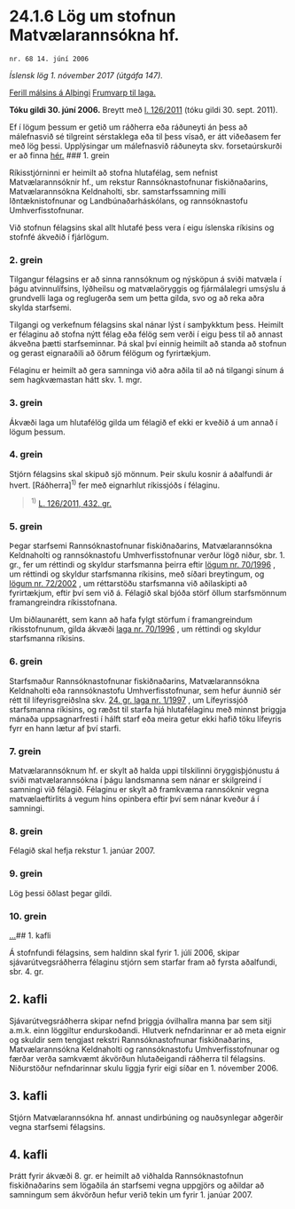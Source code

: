 # 24.1.6 Lög um stofnun Matvælarannsókna hf.

`nr. 68 14. júní 2006`

_Íslensk lög 1. nóvember 2017 (útgáfa 147)._

[Ferill málsins á Alþingi](https://www.althingi.is/thingstorf/thingmalalistar-eftir-thingum/ferill/?ltg=132&mnr=387)
[Frumvarp til laga.](https://www.althingi.is/altext/132/s/0469.html)

**Tóku gildi 30. júní 2006.**
Breytt með
[l. 126/2011](https://althingi.is/altext/stjt/2011.126.html) (tóku gildi 30. sept. 2011).

Ef í lögum þessum er getið um ráðherra eða ráðuneyti án þess að málefnasvið sé tilgreint sérstaklega eða til þess vísað, er átt viðeðasem fer með lög þessi. Upplýsingar um málefnasvið ráðuneyta skv. forsetaúrskurði er að finna [hér.](2017015.md) ### 1. grein

Ríkisstjórninni er heimilt að stofna hlutafélag, sem nefnist Matvælarannsóknir hf., um rekstur Rannsóknastofnunar fiskiðnaðarins, Matvælarannsókna Keldnaholti, sbr. samstarfssamning milli Iðntæknistofnunar og Landbúnaðarháskólans, og rannsóknastofu Umhverfisstofnunar.

Við stofnun félagsins skal allt hlutafé þess vera í eigu íslenska ríkisins og stofnfé ákveðið í fjárlögum.

### 2. grein

Tilgangur félagsins er að sinna rannsóknum og nýsköpun á sviði matvæla í þágu atvinnulífsins, lýðheilsu og matvælaöryggis og fjármálalegri umsýslu á grundvelli laga og reglugerða sem um þetta gilda, svo og að reka aðra skylda starfsemi.

Tilgangi og verkefnum félagsins skal nánar lýst í samþykktum þess. Heimilt er félaginu að stofna nýtt félag eða félög sem verði í eigu þess til að annast ákveðna þætti starfseminnar. Þá skal því einnig heimilt að standa að stofnun og gerast eignaraðili að öðrum félögum og fyrirtækjum.

Félaginu er heimilt að gera samninga við aðra aðila til að ná tilgangi sínum á sem hagkvæmastan hátt skv. 1. mgr.

### 3. grein

Ákvæði laga um hlutafélög gilda um félagið ef ekki er kveðið á um annað í lögum þessum.

### 4. grein

Stjórn félagsins skal skipuð sjö mönnum. Þeir skulu kosnir á aðalfundi ár hvert. [Ráðherra]<sup>1)</sup> fer með eignarhlut ríkissjóðs í félaginu.

> <sup>1)</sup> [L. 126/2011, 432. gr.](https://althingi.is/altext/stjt/2011.126.html)

### 5. grein

Þegar starfsemi Rannsóknastofnunar fiskiðnaðarins, Matvælarannsókna Keldnaholti og rannsóknastofu Umhverfisstofnunar verður lögð niður, sbr. 1. gr., fer um réttindi og skyldur starfsmanna þeirra eftir [lögum nr. 70/1996](1996070.md) , um réttindi og skyldur starfsmanna ríkisins, með síðari breytingum, og [lögum nr. 72/2002](2002072.md) , um réttarstöðu starfsmanna við aðilaskipti að fyrirtækjum, eftir því sem við á. Félagið skal bjóða störf öllum starfsmönnum framangreindra ríkisstofnana.

Um biðlaunarétt, sem kann að hafa fylgt störfum í framangreindum ríkisstofnunum, gilda ákvæði [laga nr. 70/1996](1996070.md) , um réttindi og skyldur starfsmanna ríkisins.

### 6. grein

Starfsmaður Rannsóknastofnunar fiskiðnaðarins, Matvælarannsókna Keldnaholti eða rannsóknastofu Umhverfisstofnunar, sem hefur áunnið sér rétt til lífeyrisgreiðslna skv. [24. gr. laga nr. 1/1997](1997001.md#G24) , um Lífeyrissjóð starfsmanna ríkisins, og ræðst til starfa hjá hlutafélaginu með minnst þriggja mánaða uppsagnarfresti í hálft starf eða meira getur ekki hafið töku lífeyris fyrr en hann lætur af því starfi.

### 7. grein

Matvælarannsóknum hf. er skylt að halda uppi tilskilinni öryggisþjónustu á sviði matvælarannsókna í þágu landsmanna sem nánar er skilgreind í samningi við félagið. Félaginu er skylt að framkvæma rannsóknir vegna matvælaeftirlits á vegum hins opinbera eftir því sem nánar kveður á í samningi.

### 8. grein

Félagið skal hefja rekstur 1. janúar 2007.

### 9. grein

Lög þessi öðlast þegar gildi.

### 10. grein

[…](https://www.althingi.is/lagasafn/leidbeiningar/)## 1. kafli

Á stofnfundi félagsins, sem haldinn skal fyrir 1. júlí 2006, skipar sjávarútvegsráðherra félaginu stjórn sem starfar fram að fyrsta aðalfundi, sbr. 4. gr.

## 2. kafli

Sjávarútvegsráðherra skipar nefnd þriggja óvilhallra manna þar sem sitji a.m.k. einn löggiltur endurskoðandi. Hlutverk nefndarinnar er að meta eignir og skuldir sem tengjast rekstri Rannsóknastofnunar fiskiðnaðarins, Matvælarannsókna Keldnaholti og rannsóknastofu Umhverfisstofnunar og færðar verða samkvæmt ákvörðun hlutaðeigandi ráðherra til félagsins. Niðurstöður nefndarinnar skulu liggja fyrir eigi síðar en 1. nóvember 2006.

## 3. kafli

Stjórn Matvælarannsókna hf. annast undirbúning og nauðsynlegar aðgerðir vegna starfsemi félagsins.

## 4. kafli

Þrátt fyrir ákvæði 8. gr. er heimilt að viðhalda Rannsóknastofnun fiskiðnaðarins sem lögaðila án starfsemi vegna uppgjörs og aðildar að samningum sem ákvörðun hefur verið tekin um fyrir 1. janúar 2007.
